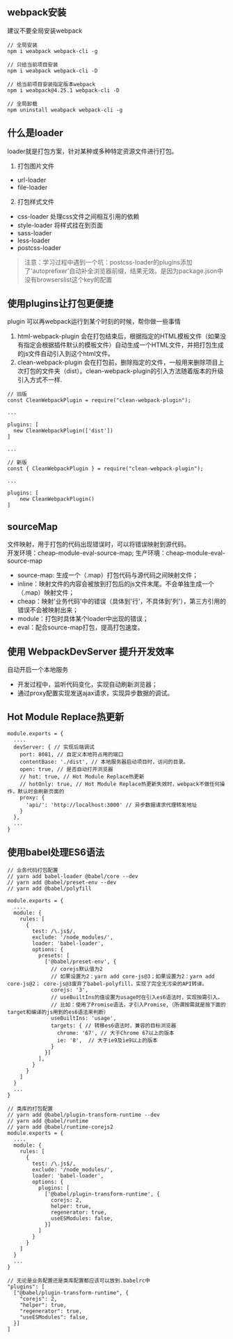 ## webpack安装
建议不要全局安装webpack

```
// 全局安装
npm i weabpack webpack-cli -g

// 只给当前项目安装
npm i weabpack webpack-cli -D

// 给当前项目安装指定版本webpack
npm i weabpack@4.25.1 webpack-cli -D

// 全局卸载
npm uninstall weabpack webpack-cli -g
```

## 什么是loader
loader就是打包方案，针对某种或多种特定资源文件进行打包。

1. 打包图片文件
  * url-loader
  * file-loader
2. 打包样式文件
  * css-loader   处理css文件之间相互引用的依赖
  * style-loader  将样式挂在到页面
  * sass-loader 
  * less-loader 
  * postcss-loader
> 注意：学习过程中遇到一个坑：postcss-loader的plugins添加了'autoprefixer'自动补全浏览器前缀，结果无效。是因为package.json中没有browserslist这个key的配置

## 使用plugins让打包更便捷
plugin 可以再webpack运行到某个时刻的时候，帮你做一些事情

1. html-webpack-plugin 会在打包结束后，根据指定的HTML模板文件（如果没有指定会根据插件默认的模板文件）自动生成一个HTML文件，并把打包生成的js文件自动引入到这个html文件。
2. clean-webpack-plugin 会在打包前，删除指定的文件，一般用来删除项目上次打包的文件夹（dist）。clean-webpack-plugin的引入方法随着版本的升级引入方式不一样.
```
// 旧版
const CleanWebpackPlugin = require("clean-webpack-plugin");
 
...
 
plugins: [
  new CleanWebpackPlugin(['dist'])
]
 
...

// 新版
const { CleanWebpackPlugin } = require("clean-webpack-plugin");
 
...
 
plugins: [
    new CleanWebpackPlugin()
]

```

## sourceMap
文件映射，用于打包的代码出现错误时，可以将错误映射到源代码。<br/>
开发环境：cheap-module-eval-source-map; 生产环境：cheap-module-eval-source-map
* source-map: 生成一个（.map）打包代码与源代码之间映射文件；
* inline：映射文件的内容会被放到打包后的js文件末尾。不会单独生成一个（.map）映射文件；
* cheap：映射'业务代码'中的错误（具体到'行'，不具体到'列'），第三方引用的错误不会被映射出来；
* module：打包时具体某个loader中出现的错误；
* eval：配合source-map打包，提高打包速度。

## 使用 WebpackDevServer 提升开发效率
自动开启一个本地服务

* 开发过程中，监听代码变化，实现自动刷新浏览器；
* 通过proxy配置实现发送ajax请求，实现异步数据的调试。

## Hot Module Replace热更新

```
module.exports = {
  ....
  devServer: { // 实现后端调试
    port: 8081, // 自定义本地符占用的端口
    contentBase: './dist', // 本地服务器启动项目时，访问的目录。
    open: true, // 是否自动打开浏览器
    // hot: true, // Hot Module Replace热更新
    // hotOnly: true, // Hot Module Replace热更新失效时，webpack不做任何操作，默认时会刷新页面的
    proxy: {
      'api/': 'http://localhost:3000' // 异步数据请求代理转发地址
    }
  },
  ...
}
```

## 使用babel处理ES6语法

```
// 业务代码打包配置
// yarn add babel-loader @babel/core --dev
// yarn add @babel/preset-env --dev
// yarn add @babel/polyfill

module.exports = {
  ....
  module: {
    rules: [
      {
        test: /\.js$/,
        exclude: '/node_modules/',
        loader: 'babel-loader',
        options: {
          presets: [
            ['@babel/preset-env', {
              // corejs默认值为2
              // 如果设置为2：yarn add core-js@3；如果设置为2：yarn add core-js@2； core-js@3废弃了babel-polyfill，实现了完全无污染的API转译。
              corejs: '3',
              // useBuiltIns的值设置为usage时在引入es6语法时，实现按需引入。
              // 比如：使用了Promise语法，才引入Promise,（所谓按需就是按下面的target和编译的js用到的es6语法来判断）
              useBuiltIns: 'usage',
              targets: { // 转移es6语法时，兼容的目标浏览器
                chrome: '67', // 大于Chrome 67以上的版本
                ie: '8',  // 大于ie9及ie9以上的版本
              }
            }]
          ],
        }
      }
    ]
  }
  ...
}

// 类库的打包配置
// yarn add @babel/plugin-transform-runtime --dev
// yarn add @babel/runtime
// yarn add @babel/runtime-corejs2
module.exports = {
  ....
  module: {
    rules: [
      {
        test: /\.js$/,
        exclude: '/node_modules/',
        loader: 'babel-loader',
        options: {
          plugins: [
            ['@babel/plugin-transform-runtime', {
              corejs: 2,
              helper: true,
              regenerator: true,
              useESModules: false,
            }]
          ]
        }
      }
    ]
  }
  ...
}

// 无论是业务配置还是类库配置都应该可以放到.babelrc中
"plugins": [
  ["@babel/plugin-transform-runtime", {
    "corejs": 2,
    "helper": true,
    "regenerator": true,
    "useESModules": false,
  }]
]
```